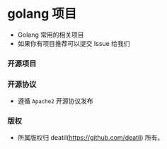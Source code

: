 # golang 项目

* Golang 常用的相关项目
* 如果你有项目推荐可以提交 Issue 给我们


### 开源项目

<!-- issueTable -->

<!-- issueTable -->


### 开源协议

*  遵循 `Apache2` 开源协议发布


### 版权

*  所属版权归 deatil(https://github.com/deatil) 所有。

